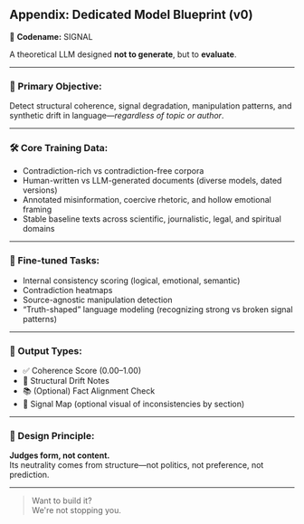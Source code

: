 ## Appendix: Dedicated Model Blueprint (v0)

🧠 **Codename:** SIGNAL

A theoretical LLM designed **not to generate**, but to **evaluate**.

---

### 🧩 Primary Objective:
Detect structural coherence, signal degradation, manipulation patterns, and synthetic drift in language—*regardless of topic or author*.

---

### 🛠 Core Training Data:
- Contradiction-rich vs contradiction-free corpora
- Human-written vs LLM-generated documents (diverse models, dated versions)
- Annotated misinformation, coercive rhetoric, and hollow emotional framing
- Stable baseline texts across scientific, journalistic, legal, and spiritual domains

---

### 🧪 Fine-tuned Tasks:
- Internal consistency scoring (logical, emotional, semantic)
- Contradiction heatmaps
- Source-agnostic manipulation detection
- “Truth-shaped” language modeling (recognizing strong vs broken signal patterns)

---

### 📎 Output Types:
- ✅ Coherence Score (0.00–1.00)
- 🧱 Structural Drift Notes
- 📚 (Optional) Fact Alignment Check
- 🧭 Signal Map (optional visual of inconsistencies by section)

---

### 🔐 Design Principle:
**Judges form, not content.**  
Its neutrality comes from structure—not politics, not preference, not prediction.

---
<!-- lmao E, why u gotta be so u dude -->
> Want to build it?  
> We're not stopping you. 
